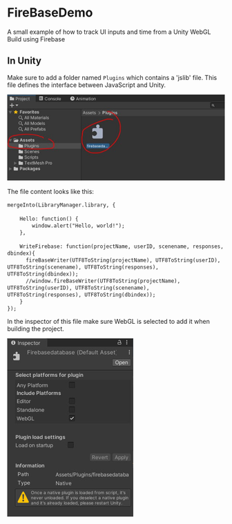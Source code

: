 # FireBaseDemo
 A small example of how to track UI inputs and time from a Unity WebGL Build using Firebase

## In Unity
Make sure to add a folder named `Plugins` which contains a 'jslib' file. This file defines the interface between JavaScript and Unity.

![dynamic_label_screenshot](Readme/plugin.jpg)

The file content looks like this:
```
mergeInto(LibraryManager.library, {

    Hello: function() {
        window.alert("Hello, world!");
    },

    WriteFirebase: function(projectName, userID, scenename, responses, dbindex){
      fireBaseWriter(UTF8ToString(projectName), UTF8ToString(userID), UTF8ToString(scenename), UTF8ToString(responses), UTF8ToString(dbindex));
      //window.fireBaseWriter(UTF8ToString(projectName), UTF8ToString(userID), UTF8ToString(scenename), UTF8ToString(responses), UTF8ToString(dbindex));
    }
});
```

In the inspector of this file make sure WebGL is selected to add it when building the project.

![dynamic_label_screenshot](Readme/pluginsettings.jpg)
